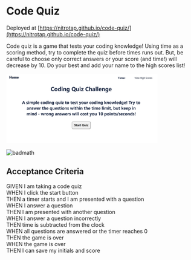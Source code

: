 # Code Quiz

Deployed at [https://nitrotap.github.io/code-quiz/](https://nitrotap.github.io/code-quiz/)   

Code quiz is a game that tests your coding knowledge! Using time as a scoring method, try to complete the quiz before times runs out. But, be careful to choose only correct answers or your score (and time!) will decrease by 10. Do your best and add your name to the high scores list!

<img src="./assets/images/screen-shot.png" style="width: 400px" alt="site screenshot">

![badmath](https://img.shields.io/github/languages/top/nitrotap/code-quiz)


## Acceptance Criteria   
GIVEN I am taking a code quiz   
WHEN I click the start button    
THEN a timer starts and I am presented with a question    
WHEN I answer a question   
THEN I am presented with another question   
WHEN I answer a question incorrectly   
THEN time is subtracted from the clock   
WHEN all questions are answered or the timer reaches 0   
THEN the game is over   
WHEN the game is over   
THEN I can save my initials and score    